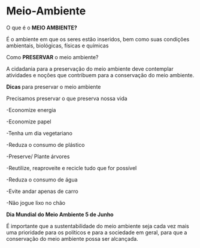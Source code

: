 # Meio-Ambiente
<!DOCTYPE html>
<html charset = 'utf-8'>
<head>
<títle>O que é o <strong> MEIO AMBIENTE? </strong></títle>
<p>É o ambiente em que os seres estão inseridos, bem como suas condições ambientais, biológicas, físicas e químicas</p>
<títle>Como <strong>PRESERVAR</strong> o meio ambiente?</títle>
<p>A cidadania para a preservação do meio ambiente deve contemplar atividades e noções que contribuem para a conservação do meio ambiente.</p>
</head>
<body>
<strong>Dicas </strong> para preservar o meio ambiente
<p>Precisamos preservar o que preserva nossa vida</p>
<link rel="href=" torneira.jpg ">
<p>-Economize energia</p>
<p>-Economize papel</p>
<p>-Tenha um dia vegetariano</p>
<p>-Reduza o consumo de plástico</p>
<p>-Preserve/ Plante árvores</p>
<p>-Reutilize, reaproveite e recicle tudo que for possível</p>
<p>-Reduza o consumo de água</p>
<p>-Evite andar apenas de carro</p>
<p>-Não jogue lixo no chão</p>
<tÍtle> <strong>    Dia Mundial do Meio Ambiente 5 de Junho   </strong>     </tÍtle>
<p></p>
<p>É importante que a sustentabilidade do meio ambiente seja cada vez mais uma prioridade para os políticos e para a sociedade em geral, para que a conservação 
do meio ambiente possa ser alcançada.</p>

